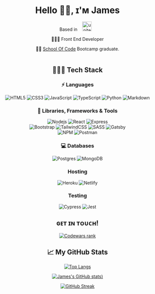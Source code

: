 <!-- <img src="banner (2).gif"> -->

<h1 align="center"> Hello 👋🏻, ɪ'ᴍ James </h1>

<p align="center">
Based in &nbsp; &nbsp;<img src="https://cdn.worldvectorlogo.com/logos/usa-4.svg" alt="united states flag" height="30px" width="30px">&nbsp; &nbsp;
</p>

<div align="center">

👨🏻‍💻 Front End Developer

👨‍🎓 [School Of Code](https://www.schoolofcode.co.uk/) Bootcamp graduate.<br><br>

</div>

<div align="center">
	
## 👨🏻‍💻 Tech Stack
### ⚡ Languages
![HTML5](https://img.shields.io/badge/HTML5-E34F26?style=for-the-badge&logo=html5&logoColor=white)
![CSS3](https://img.shields.io/badge/CSS3-1572B6?style=for-the-badge&logo=css3&logoColor=white)
![JavaScript](https://img.shields.io/badge/JavaScript-323330?style=for-the-badge&logo=javascript&logoColor=F7DF1E)
![TypeScript](https://img.shields.io/badge/TypeScript-007ACC?style=for-the-badge&logo=typescript&logoColor=white)
![Python](https://img.shields.io/badge/Python-FFD43B?style=for-the-badge&logo=python&logoColor=306998)
![Markdown](https://img.shields.io/badge/Markdown-000000?style=for-the-badge&logo=markdown&logoColor=white)

### 🚀 Libraries, Frameworks & Tools
![Nodejs](https://img.shields.io/badge/Node.js-339933?style=for-the-badge&logo=nodedotjs&logoColor=white)
![React](https://img.shields.io/badge/React-20232A?style=for-the-badge&logo=react&logoColor=61DAFB)
![Express](https://img.shields.io/badge/Express.js-404D59?style=for-the-badge)
<br>
![Bootstrap](https://img.shields.io/badge/Bootstrap-563D7C?style=for-the-badge&logo=bootstrap&logoColor=white)
![TailwindCSS](https://img.shields.io/badge/tailwindcss-%2338B2AC.svg?style=for-the-badge&logo=tailwind-css&logoColor=white)
![SASS](https://img.shields.io/badge/SASS-hotpink.svg?style=for-the-badge&logo=SASS&logoColor=white)
![Gatsby](https://img.shields.io/badge/Gatsby-663399?style=for-the-badge&logo=gatsby&logoColor=white)
<br>
![NPM](https://img.shields.io/badge/npm-CB3837?style=for-the-badge&logo=npm&logoColor=white)
![Postman](https://img.shields.io/badge/Postman-FF6C37?style=for-the-badge&logo=postman&logoColor=white)

### 💻 Databases
![Postgres](https://img.shields.io/badge/postgres-%23316192.svg?style=for-the-badge&logo=postgresql&logoColor=white)
![MongoDB](https://img.shields.io/badge/mongodb-%23316192.svg?style=for-the-badge&logo=mongodb&logoColor=green)

### Hosting
![Heroku](https://img.shields.io/badge/heroku-%23430098.svg?style=for-the-badge&logo=heroku&logoColor=white)
![Netlify](https://img.shields.io/badge/netlify-%23000000.svg?style=for-the-badge&logo=netlify&logoColor=#00C7B7)

### Testing
![Cypress](https://img.shields.io/badge/-cypress-%23E5E5E5?style=for-the-badge&logo=cypress&logoColor=058a5e)
![Jest](https://img.shields.io/badge/-jest-%23C21325?style=for-the-badge&logo=jest&logoColor=white)

</div>

<div align="center">
	
## ɢᴇᴛ ɪɴ ᴛᴏᴜᴄʜ!

<!-- <a href="https://www.linkedin.com/in/antonioriccelli/" title="LinkedIn"><img src="https://img.shields.io/badge/LinkedIn-0077B5?style=for-the-badge&logo=linkedin&logoColor=white"  alt="LinkedIn Logo"  />
    <a href="https://antonioriccelli.com/">
		<img src="https://img.shields.io/badge/portfolio-1AA260?style=for-the-badge&logo=About.me&logoColor=white" /> </a>
      <a href="https://hashnode.com/@AntonioRiccelli" title="Hashnode"><img src="https://img.shields.io/badge/Hashnode-2962FF?style=for-the-badge&logo=hashnode&logoColor=white"  alt="Hashnode Logo"/></a>
<br> -->
<a href="https://www.codewars.com/users/Apocilyptica"><img src="https://www.codewars.com/users/Apocilyptica/badges/large" title="Codewars rank"></a>

</div>
	

<div align="center">

## &#x1f4c8; My GitHub Stats

[![Top Langs](https://github-readme-stats-kohl-gamma.vercel.app/api/top-langs/?username=JamesWJager&theme=onedark&count_private=true)](https://github.com/JamesWJager/github-readme-stats)
	
[![James's GitHub stats](https://github-readme-stats-kohl-gamma.vercel.app/api?username=JamesWJager&theme=onedark&count_private=true))](https://github.com/JamesWJager/github-readme-stats)
	
[![GitHub Streak](https://github-readme-streak-stats.herokuapp.com/?user=JamesWJager)](https://git.io/streak-stats)

</div>
